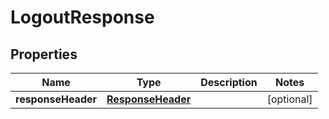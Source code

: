 
# LogoutResponse

## Properties
Name | Type | Description | Notes
------------ | ------------- | ------------- | -------------
**responseHeader** | [**ResponseHeader**](ResponseHeader.md) |  |  [optional]



